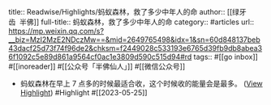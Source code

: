 title:: Readwise/Highlights/蚂蚁森林，救了多少中年人的命
author:: [[绿牙齿  半佛]]
full-title:: 蚂蚁森林，救了多少中年人的命
category:: #articles
url:: https://mp.weixin.qq.com/s?__biz=MzI2MzE2NDczMw==&mid=2649765498&idx=1&sn=60d848137beb43dacf25d73f74f96de2&chksm=f2449028c533193e6765d39fb9db8abea36f1092c5e89d861a9564cf0ac1e3809d590c515d94#rd
tags:: #[[go inbox]] #[[inoreader]] #[[公众号「半佛仙人」]] #[[微信公众号]]
- 蚂蚁森林在早上 7 点多的时候最适合收，这个时候收的能量会是最多。 ([View Highlight](https://read.readwise.io/read/01h18m6ydp7ad8s2z1eh5fn21t)) #Highlight #[[2023-05-25]]